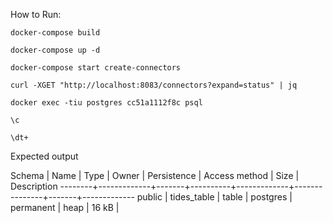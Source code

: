 How to Run:

    docker-compose build
    
    docker-compose up -d
    
    docker-compose start create-connectors
    
    curl -XGET "http://localhost:8083/connectors?expand=status" | jq
    
    docker exec -tiu postgres cc51a1112f8c psql
    
    \c
    
    \dt+

Expected output

 Schema |    Name     | Type  |  Owner   | Persistence | Access method | Size  | Description 
--------+-------------+-------+----------+-------------+---------------+-------+-------------
 public | tides_table | table | postgres | permanent   | heap          | 16 kB | 